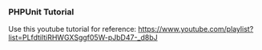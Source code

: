 ### PHPUnit Tutorial

Use this youtube tutorial for reference: https://www.youtube.com/playlist?list=PLfdtiltiRHWGXSggf05W-pJbD47-_d8bJ